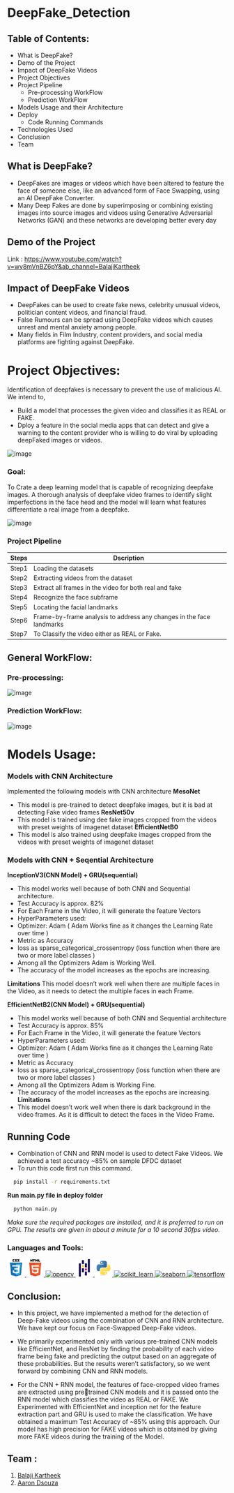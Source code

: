 # DeepFake_Detection
## Table of Contents:
- What is DeepFake?
- Demo of the Project
- Impact of DeepFake Videos
- Project Objectives
- Project Pipeline
  - Pre-processing WorkFlow
  - Prediction WorkFlow
- Models Usage and their Architecture
- Deploy
  - Code Running Commands
- Technologies Used
- Conclusion
- Team


## What is DeepFake?
- DeepFakes are images or videos which have been altered to feature the face of
someone else, like an advanced form of Face Swapping, using an AI DeepFake
Converter.
- Many Deep Fakes are done by superimposing or combining existing images into source
images and videos using Generative Adversarial Networks (GAN) and these networks
are developing better every day

## Demo of the Project
Link : https://www.youtube.com/watch?v=wy8mVnBZ6pY&ab_channel=BalajiKartheek

## Impact of DeepFake Videos
- DeepFakes can be used to create fake news, celebrity unusual videos, politician
content videos, and financial fraud.
- False Rumours can be spread using DeepFake videos which causes unrest and
mental anxiety among people.
- Many fields in Film Industry, content providers, and social media platforms are
fighting against DeepFake.
 
 # Project Objectives:
 
Identification of deepfakes is necessary to prevent the use of malicious AI.
We intend to,
-  Build a model that processes the given video and classifies it as REAL or FAKE.
-  Dploy a feature in the social media apps that can detect and give a warning to
the content provider who is willing to do viral by uploading deepFaked images or
videos.

![image](https://user-images.githubusercontent.com/77656115/206965843-6ac74168-3e31-43d6-9bbf-3e3d25e17522.png)

### Goal:
To Crate a deep learning model that is capable of recognizing deepfake images. A
thorough analysis of deepfake video frames to identify slight imperfections in the face
head and the model will learn what features differentiate a real image from a deepfake.

![image](https://user-images.githubusercontent.com/77656115/206965890-a1c345cf-8ae9-49f7-b498-ae4c7168666a.png)

### Project Pipeline

| Steps | Dscription |
| --- | --- |
| Step1 |    Loading the datasets |
| Step2 | Extracting videos from the dataset |
| Step3  | Extract all frames in the video for both real and fake |
| Step4 | Recognize the face subframe |
| Step5 |Locating the facial landmarks |
| Step6 |Frame-by-frame analysis to address any changes in the face landmarks |
| Step7 | To Classify the video either as REAL or Fake.|


## General WorkFlow:
### Pre-processing:
![image](https://user-images.githubusercontent.com/77656115/206968030-1e9729e7-8d34-4295-a110-d05ad0ade7bb.png)

### Prediction WorkFlow:
![image](https://user-images.githubusercontent.com/77656115/206968272-73db6238-79a0-46a1-ad5b-e651ad002322.png)

# Models Usage: 
### Models with CNN Architecture

Implemented the following models with CNN architecture
**MesoNet**
- This model is pre-trained to detect deepfake images, but it is bad at detecting Fake 
video frames
**ResNet50v**
- This model is trained using dee fake images cropped from the videos with preset 
weights of imagenet dataset
**EfficientNetB0**
- This model is also trained using deepfake images cropped from the videos with 
preset weights of imagenet dataset

### Models with CNN + Seqential Architecture
**InceptionV3(CNN Model) + GRU(sequential)**

-  This model works well because of both CNN and Sequential architecture.
- Test Accuracy is approx. 82%
- For Each Frame in the Video, it will generate the feature Vectors
- HyperParameters used: 
- Optimizer: Adam ( Adam Works fine as it changes the Learning Rate over time )
- Metric as Accuracy
- loss as sparse_categorical_crossentropy (loss function when there are two or more 
label classes )
- Among all the Optimizers Adam is Working Well.
- The accuracy of the model increases as the epochs are increasing.

**Limitations**
This model doesn’t work well when there are multiple faces in the Video, as it needs to 
detect the multiple faces in each Frame.

**EfficientNetB2(CNN Model) + GRU(sequential)**

- This model works well because of both CNN and Sequential architecture
- Test Accuracy is approx. 85%
- For Each Frame in the Video, it will generate the feature Vectors
- HyperParameters used: 
- Optimizer: Adam ( Adam Works fine as it changes the Learning Rate over time )
- Metric as Accuracy
- loss as sparse_categorical_crossentropy (loss function when there are two or more 
label classes )
- Among all the Optimizers Adam is Working Fine.
- The accuracy of the model increases as the epochs are increasing.
**Limitations**
- This model doesn’t work well when there is dark background in the video frames. As it is 
difficult to detect the faces in the Video Frame.

## Running Code
- Combination of CNN and RNN model is used to detect Fake Videos. We achieved a test accuracy ~85% on sample DFDC dataset
- To run this code first run this command.
```bash
  pip install -r requirements.txt
```

**Run main.py file in deploy folder**
```bash
  python main.py
```
*Make sure the required packages are installed, and it is preferred to run on GPU. The results are given in about a minute for a 10 second 30fps video.*

<h3 align="left">Languages and Tools:</h3>
<p align="left"> <a href="https://www.w3schools.com/css/" target="_blank" rel="noreferrer"> <img src="https://raw.githubusercontent.com/devicons/devicon/master/icons/css3/css3-original-wordmark.svg" alt="css3" width="40" height="40"/> </a> <a href="https://www.w3.org/html/" target="_blank" rel="noreferrer"> <img src="https://raw.githubusercontent.com/devicons/devicon/master/icons/html5/html5-original-wordmark.svg" alt="html5" width="40" height="40"/> </a> <a href="https://opencv.org/" target="_blank" rel="noreferrer"> <img src="https://www.vectorlogo.zone/logos/opencv/opencv-icon.svg" alt="opencv" width="40" height="40"/> </a> <a href="https://pandas.pydata.org/" target="_blank" rel="noreferrer"> <img src="https://raw.githubusercontent.com/devicons/devicon/2ae2a900d2f041da66e950e4d48052658d850630/icons/pandas/pandas-original.svg" alt="pandas" width="40" height="40"/> </a> <a href="https://www.python.org" target="_blank" rel="noreferrer"> <img src="https://raw.githubusercontent.com/devicons/devicon/master/icons/python/python-original.svg" alt="python" width="40" height="40"/> </a> <a href="https://scikit-learn.org/" target="_blank" rel="noreferrer"> <img src="https://upload.wikimedia.org/wikipedia/commons/0/05/Scikit_learn_logo_small.svg" alt="scikit_learn" width="40" height="40"/> </a> <a href="https://seaborn.pydata.org/" target="_blank" rel="noreferrer"> <img src="https://seaborn.pydata.org/_images/logo-mark-lightbg.svg" alt="seaborn" width="40" height="40"/> </a> <a href="https://www.tensorflow.org" target="_blank" rel="noreferrer"> <img src="https://www.vectorlogo.zone/logos/tensorflow/tensorflow-icon.svg" alt="tensorflow" width="40" height="40"/> </a> </p>

## Conclusion:

- In this project, we have implemented a method for the detection of Deep-Fake videos using the 
combination of CNN and RNN architecture. We have kept our focus on Face-Swapped Deep-Fake 
videos.

- We primarily experimented only with various pre-trained CNN models like EfficientNet, and 
ResNet by finding the probability of each video frame being fake and predicting the output based on an aggregate of these probabilities. But the results weren’t satisfactory, so we went forward by combining CNN and RNN models.

- For the CNN + RNN model, the features of face-cropped video frames are extracted using pretrained CNN models and it is passed onto the RNN model which classifies the video as REAL or 
FAKE. We Experimented with EfficientNet and inception net for the feature extraction part and 
GRU is used to make the classification. We have obtained a maximum Test Accuracy of ~85% 
using this approach. Our model has high precision for FAKE videos which is obtained by giving 
more FAKE videos during the training of the Model.


## Team :
1.  [Balaji Kartheek](https://github.com/Balaji-Kartheek)
2.  [Aaron Dsouza](https://github.com/DsouzaAaron)




